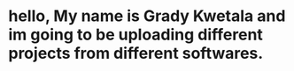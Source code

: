 # hello, My name is Grady Kwetala and im going to be uploading different projects from different softwares.
